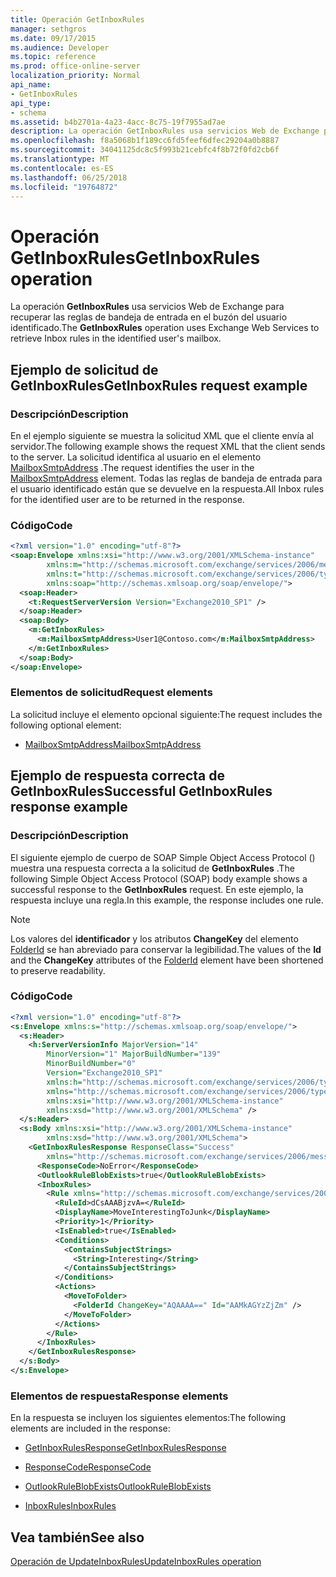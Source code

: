 ```yaml
---
title: Operación GetInboxRules
manager: sethgros
ms.date: 09/17/2015
ms.audience: Developer
ms.topic: reference
ms.prod: office-online-server
localization_priority: Normal
api_name:
- GetInboxRules
api_type:
- schema
ms.assetid: b4b2701a-4a23-4acc-8c75-19f7955ad7ae
description: La operación GetInboxRules usa servicios Web de Exchange para recuperar las reglas de bandeja de entrada en el buzón del usuario identificado.
ms.openlocfilehash: f8a5068b1f189cc6fd5feef6dfec29204a0b8887
ms.sourcegitcommit: 34041125dc8c5f993b21cebfc4f8b72f0fd2cb6f
ms.translationtype: MT
ms.contentlocale: es-ES
ms.lasthandoff: 06/25/2018
ms.locfileid: "19764872"
---
```

# <a name="getinboxrules-operation"></a><span data-ttu-id="89abe-103">Operación GetInboxRules</span><span class="sxs-lookup"><span data-stu-id="89abe-103">GetInboxRules operation</span></span>

<span data-ttu-id="89abe-104">La operación **GetInboxRules** usa servicios Web de Exchange para recuperar las reglas de bandeja de entrada en el buzón del usuario identificado.</span><span class="sxs-lookup"><span data-stu-id="89abe-104">The **GetInboxRules** operation uses Exchange Web Services to retrieve Inbox rules in the identified user's mailbox.</span></span> 
  
## <a name="getinboxrules-request-example"></a><span data-ttu-id="89abe-105">Ejemplo de solicitud de GetInboxRules</span><span class="sxs-lookup"><span data-stu-id="89abe-105">GetInboxRules request example</span></span>

### <a name="description"></a><span data-ttu-id="89abe-106">Descripción</span><span class="sxs-lookup"><span data-stu-id="89abe-106">Description</span></span>

<span data-ttu-id="89abe-107">En el ejemplo siguiente se muestra la solicitud XML que el cliente envía al servidor.</span><span class="sxs-lookup"><span data-stu-id="89abe-107">The following example shows the request XML that the client sends to the server.</span></span> <span data-ttu-id="89abe-108">La solicitud identifica al usuario en el elemento [MailboxSmtpAddress](mailboxsmtpaddress.md) .</span><span class="sxs-lookup"><span data-stu-id="89abe-108">The request identifies the user in the [MailboxSmtpAddress](mailboxsmtpaddress.md) element.</span></span> <span data-ttu-id="89abe-109">Todas las reglas de bandeja de entrada para el usuario identificado están que se devuelve en la respuesta.</span><span class="sxs-lookup"><span data-stu-id="89abe-109">All Inbox rules for the identified user are to be returned in the response.</span></span> 
  
### <a name="code"></a><span data-ttu-id="89abe-110">Código</span><span class="sxs-lookup"><span data-stu-id="89abe-110">Code</span></span>

```XML
<?xml version="1.0" encoding="utf-8"?>
<soap:Envelope xmlns:xsi="http://www.w3.org/2001/XMLSchema-instance"
        xmlns:m="http://schemas.microsoft.com/exchange/services/2006/messages"
        xmlns:t="http://schemas.microsoft.com/exchange/services/2006/types"
        xmlns:soap="http://schemas.xmlsoap.org/soap/envelope/">
  <soap:Header>
    <t:RequestServerVersion Version="Exchange2010_SP1" />
  </soap:Header>
  <soap:Body>
    <m:GetInboxRules>
      <m:MailboxSmtpAddress>User1@Contoso.com</m:MailboxSmtpAddress>
    </m:GetInboxRules>
  </soap:Body>
</soap:Envelope>
```

### <a name="request-elements"></a><span data-ttu-id="89abe-111">Elementos de solicitud</span><span class="sxs-lookup"><span data-stu-id="89abe-111">Request elements</span></span>

<span data-ttu-id="89abe-112">La solicitud incluye el elemento opcional siguiente:</span><span class="sxs-lookup"><span data-stu-id="89abe-112">The request includes the following optional element:</span></span>
  
- [<span data-ttu-id="89abe-113">MailboxSmtpAddress</span><span class="sxs-lookup"><span data-stu-id="89abe-113">MailboxSmtpAddress</span></span>](mailboxsmtpaddress.md)
    
## <a name="successful-getinboxrules-response-example"></a><span data-ttu-id="89abe-114">Ejemplo de respuesta correcta de GetInboxRules</span><span class="sxs-lookup"><span data-stu-id="89abe-114">Successful GetInboxRules response example</span></span>

### <a name="description"></a><span data-ttu-id="89abe-115">Descripción</span><span class="sxs-lookup"><span data-stu-id="89abe-115">Description</span></span>

<span data-ttu-id="89abe-116">El siguiente ejemplo de cuerpo de SOAP Simple Object Access Protocol () muestra una respuesta correcta a la solicitud de **GetInboxRules** .</span><span class="sxs-lookup"><span data-stu-id="89abe-116">The following Simple Object Access Protocol (SOAP) body example shows a successful response to the **GetInboxRules** request.</span></span> <span data-ttu-id="89abe-117">En este ejemplo, la respuesta incluye una regla.</span><span class="sxs-lookup"><span data-stu-id="89abe-117">In this example, the response includes one rule.</span></span> 
  
> [!NOTE]
> <span data-ttu-id="89abe-118">Los valores del **identificador** y los atributos **ChangeKey** del elemento [FolderId](folderid.md) se han abreviado para conservar la legibilidad.</span><span class="sxs-lookup"><span data-stu-id="89abe-118">The values of the **Id** and the **ChangeKey** attributes of the [FolderId](folderid.md) element have been shortened to preserve readability.</span></span> 
  
### <a name="code"></a><span data-ttu-id="89abe-119">Código</span><span class="sxs-lookup"><span data-stu-id="89abe-119">Code</span></span>

```XML
<?xml version="1.0" encoding="utf-8"?>
<s:Envelope xmlns:s="http://schemas.xmlsoap.org/soap/envelope/">
  <s:Header>
    <h:ServerVersionInfo MajorVersion="14"
        MinorVersion="1" MajorBuildNumber="139"
        MinorBuildNumber="0"
        Version="Exchange2010_SP1"
        xmlns:h="http://schemas.microsoft.com/exchange/services/2006/types"
        xmlns="http://schemas.microsoft.com/exchange/services/2006/types"
        xmlns:xsi="http://www.w3.org/2001/XMLSchema-instance"
        xmlns:xsd="http://www.w3.org/2001/XMLSchema" />
  </s:Header>
  <s:Body xmlns:xsi="http://www.w3.org/2001/XMLSchema-instance"
        xmlns:xsd="http://www.w3.org/2001/XMLSchema">
    <GetInboxRulesResponse ResponseClass="Success"
        xmlns="http://schemas.microsoft.com/exchange/services/2006/messages">
      <ResponseCode>NoError</ResponseCode>
      <OutlookRuleBlobExists>true</OutlookRuleBlobExists>
      <InboxRules>
        <Rule xmlns="http://schemas.microsoft.com/exchange/services/2006/types">
          <RuleId>dCsAAABjzvA=</RuleId>
          <DisplayName>MoveInterestingToJunk</DisplayName>
          <Priority>1</Priority>
          <IsEnabled>true</IsEnabled>
          <Conditions>
            <ContainsSubjectStrings>
              <String>Interesting</String>
            </ContainsSubjectStrings>
          </Conditions>
          <Actions>
            <MoveToFolder>
              <FolderId ChangeKey="AQAAAA==" Id="AAMkAGYzZjZm" />
            </MoveToFolder>
          </Actions>
        </Rule>
      </InboxRules>
    </GetInboxRulesResponse>
  </s:Body>
</s:Envelope>
```

### <a name="response-elements"></a><span data-ttu-id="89abe-120">Elementos de respuesta</span><span class="sxs-lookup"><span data-stu-id="89abe-120">Response elements</span></span>

<span data-ttu-id="89abe-121">En la respuesta se incluyen los siguientes elementos:</span><span class="sxs-lookup"><span data-stu-id="89abe-121">The following elements are included in the response:</span></span>
  
- [<span data-ttu-id="89abe-122">GetInboxRulesResponse</span><span class="sxs-lookup"><span data-stu-id="89abe-122">GetInboxRulesResponse</span></span>](getinboxrulesresponse.md)
    
- [<span data-ttu-id="89abe-123">ResponseCode</span><span class="sxs-lookup"><span data-stu-id="89abe-123">ResponseCode</span></span>](responsecode.md)
    
- [<span data-ttu-id="89abe-124">OutlookRuleBlobExists</span><span class="sxs-lookup"><span data-stu-id="89abe-124">OutlookRuleBlobExists</span></span>](outlookruleblobexists.md)
    
- [<span data-ttu-id="89abe-125">InboxRules</span><span class="sxs-lookup"><span data-stu-id="89abe-125">InboxRules</span></span>](inboxrules.md)
    
## <a name="see-also"></a><span data-ttu-id="89abe-126">Vea también</span><span class="sxs-lookup"><span data-stu-id="89abe-126">See also</span></span>



[<span data-ttu-id="89abe-127">Operación de UpdateInboxRules</span><span class="sxs-lookup"><span data-stu-id="89abe-127">UpdateInboxRules operation</span></span>](updateinboxrules-operation.md)

